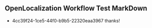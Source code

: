 ## OpenLocalization Workflow Test MarkDown
* 4cc39f24-1ce5-44f0-b9b5-22320eaa3967 
thanks!<!--HONumber=Mar16_HO2-->
